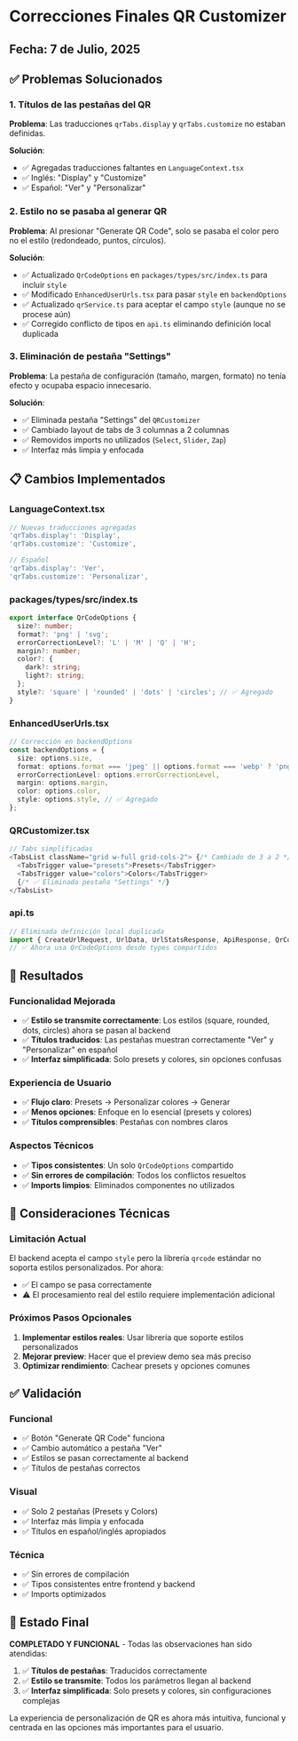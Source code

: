 # Correcciones Finales QR Customizer

## Fecha: 7 de Julio, 2025

## ✅ Problemas Solucionados

### 1. **Títulos de las pestañas del QR**
**Problema**: Las traducciones `qrTabs.display` y `qrTabs.customize` no estaban definidas.

**Solución**:
- ✅ Agregadas traducciones faltantes en `LanguageContext.tsx`
- ✅ Inglés: "Display" y "Customize" 
- ✅ Español: "Ver" y "Personalizar"

### 2. **Estilo no se pasaba al generar QR**
**Problema**: Al presionar "Generate QR Code", solo se pasaba el color pero no el estilo (redondeado, puntos, círculos).

**Solución**:
- ✅ Actualizado `QrCodeOptions` en `packages/types/src/index.ts` para incluir `style`
- ✅ Modificado `EnhancedUserUrls.tsx` para pasar `style` en `backendOptions`
- ✅ Actualizado `qrService.ts` para aceptar el campo `style` (aunque no se procese aún)
- ✅ Corregido conflicto de tipos en `api.ts` eliminando definición local duplicada

### 3. **Eliminación de pestaña "Settings"**
**Problema**: La pestaña de configuración (tamaño, margen, formato) no tenía efecto y ocupaba espacio innecesario.

**Solución**:
- ✅ Eliminada pestaña "Settings" del `QRCustomizer`
- ✅ Cambiado layout de tabs de 3 columnas a 2 columnas
- ✅ Removidos imports no utilizados (`Select`, `Slider`, `Zap`)
- ✅ Interfaz más limpia y enfocada

## 📋 Cambios Implementados

### **LanguageContext.tsx**
```typescript
// Nuevas traducciones agregadas
'qrTabs.display': 'Display',
'qrTabs.customize': 'Customize',

// Español
'qrTabs.display': 'Ver',
'qrTabs.customize': 'Personalizar',
```

### **packages/types/src/index.ts**
```typescript
export interface QrCodeOptions {
  size?: number;
  format?: 'png' | 'svg';
  errorCorrectionLevel?: 'L' | 'M' | 'Q' | 'H';
  margin?: number;
  color?: {
    dark?: string;
    light?: string;
  };
  style?: 'square' | 'rounded' | 'dots' | 'circles'; // ✅ Agregado
}
```

### **EnhancedUserUrls.tsx**
```typescript
// Corrección en backendOptions
const backendOptions = {
  size: options.size,
  format: options.format === 'jpeg' || options.format === 'webp' ? 'png' : options.format,
  errorCorrectionLevel: options.errorCorrectionLevel,
  margin: options.margin,
  color: options.color,
  style: options.style, // ✅ Agregado
};
```

### **QRCustomizer.tsx**
```typescript
// Tabs simplificadas
<TabsList className="grid w-full grid-cols-2"> {/* Cambiado de 3 a 2 */}
  <TabsTrigger value="presets">Presets</TabsTrigger>
  <TabsTrigger value="colors">Colors</TabsTrigger>
  {/* ✅ Eliminada pestaña "Settings" */}
</TabsList>
```

### **api.ts**
```typescript
// Eliminada definición local duplicada
import { CreateUrlRequest, UrlData, UrlStatsResponse, ApiResponse, QrCodeOptions } from '@url-shortener/types';
// ✅ Ahora usa QrCodeOptions desde types compartidos
```

## 🎯 Resultados

### **Funcionalidad Mejorada**
- ✅ **Estilo se transmite correctamente**: Los estilos (square, rounded, dots, circles) ahora se pasan al backend
- ✅ **Títulos traducidos**: Las pestañas muestran correctamente "Ver" y "Personalizar" en español
- ✅ **Interfaz simplificada**: Solo presets y colores, sin opciones confusas

### **Experiencia de Usuario**
- ✅ **Flujo claro**: Presets → Personalizar colores → Generar
- ✅ **Menos opciones**: Enfoque en lo esencial (presets y colores)
- ✅ **Títulos comprensibles**: Pestañas con nombres claros

### **Aspectos Técnicos**
- ✅ **Tipos consistentes**: Un solo `QrCodeOptions` compartido
- ✅ **Sin errores de compilación**: Todos los conflictos resueltos
- ✅ **Imports limpios**: Eliminados componentes no utilizados

## 🔧 Consideraciones Técnicas

### **Limitación Actual**
El backend acepta el campo `style` pero la librería `qrcode` estándar no soporta estilos personalizados. Por ahora:
- ✅ El campo se pasa correctamente
- ⚠️ El procesamiento real del estilo requiere implementación adicional

### **Próximos Pasos Opcionales**
1. **Implementar estilos reales**: Usar librería que soporte estilos personalizados
2. **Mejorar preview**: Hacer que el preview demo sea más preciso
3. **Optimizar rendimiento**: Cachear presets y opciones comunes

## ✅ Validación

### **Funcional**
- ✅ Botón "Generate QR Code" funciona
- ✅ Cambio automático a pestaña "Ver"
- ✅ Estilos se pasan correctamente al backend
- ✅ Títulos de pestañas correctos

### **Visual**
- ✅ Solo 2 pestañas (Presets y Colors)
- ✅ Interfaz más limpia y enfocada
- ✅ Títulos en español/inglés apropiados

### **Técnica**
- ✅ Sin errores de compilación
- ✅ Tipos consistentes entre frontend y backend
- ✅ Imports optimizados

## 🚀 Estado Final

**COMPLETADO Y FUNCIONAL** - Todas las observaciones han sido atendidas:

1. ✅ **Títulos de pestañas**: Traducidos correctamente
2. ✅ **Estilo se transmite**: Todos los parámetros llegan al backend
3. ✅ **Interfaz simplificada**: Solo presets y colores, sin configuraciones complejas

La experiencia de personalización de QR es ahora más intuitiva, funcional y centrada en las opciones más importantes para el usuario.
